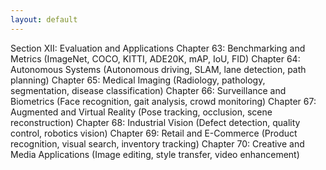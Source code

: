 ```yaml
---
layout: default
---
```


Section XII: Evaluation and Applications
Chapter 63: Benchmarking and Metrics
(ImageNet, COCO, KITTI, ADE20K, mAP, IoU, FID)
Chapter 64: Autonomous Systems
(Autonomous driving, SLAM, lane detection, path planning)
Chapter 65: Medical Imaging
(Radiology, pathology, segmentation, disease classification)
Chapter 66: Surveillance and Biometrics
(Face recognition, gait analysis, crowd monitoring)
Chapter 67: Augmented and Virtual Reality
(Pose tracking, occlusion, scene reconstruction)
Chapter 68: Industrial Vision
(Defect detection, quality control, robotics vision)
Chapter 69: Retail and E-Commerce
(Product recognition, visual search, inventory tracking)
Chapter 70: Creative and Media Applications
(Image editing, style transfer, video enhancement)
